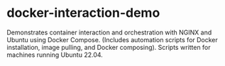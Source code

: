 # docker-interaction-demo
Demonstrates container interaction and orchestration with NGINX and Ubuntu using Docker Compose. (Includes automation scripts for Docker installation, image pulling, and Docker composing). Scripts written for machines running Ubuntu 22.04.
